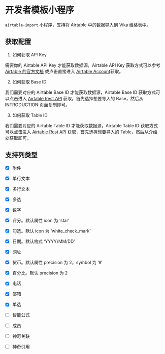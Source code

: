 # 开发者模板小程序

`airtable-import` 小程序，支持将 Airtable 中的数据导入到 Vika 维格表中。


## 获取配置

1. 如何获取 API Key

需要你的 Airtable API Key 才能获取数据源，Airtable API Key 获取方式可以参考 [Airtable 的官方文档](https://support.airtable.com/hc/en-us/articles/219046777) 或点击直接进入 [Airtable Account](https://airtable.com/account)获取。

2. 如何获取 Base ID

我们需要对应的 Airtable Base ID 才能获取数据源，Airtable Base ID 获取方式可以点击进入 [Airtable Rest API](https://airtable.com/api) 获取，首先选择想要导入的 Base，然后从 INTRODUCTION 页面复制即可。

3. 如何获取 Table ID

我们需要对应的 Airtable Table ID 才能获取数据源，Airtable Table ID 获取方式可以点击进入 [Airtable Rest API](https://airtable.com/api) 获取，首先选择想要导入的 Table，然后从介绍处获取即可。

## 支持列类型

- [x] 附件
- [x] 单行文本
- [x] 多行文本
- [x] 多选
- [x] 数字
- [x] 评分。默认属性 icon 为 ‘star’
- [x] 勾选。默认 icon 为 ‘white_check_mark’
- [x] 日期。默认格式 ‘YYYY/MM/DD’
- [x] 网址
- [x] 货币。默认属性 precision 为 2，symbol 为 ‘¥’
- [x] 百分比。默认 precision 为 2
- [x] 电话
- [x] 邮箱
- [x] 单选
- [ ] 智能公式
- [ ] 成员
- [ ] 神奇关联
- [ ] 神奇引用


